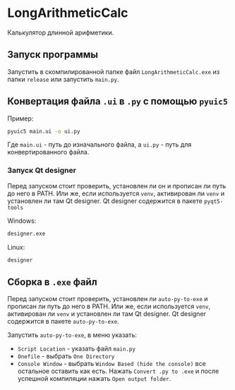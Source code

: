 # LongArithmeticCalc

Калькулятор длинной арифметики.

## Запуск программы

Запустить в скомпилированной папке файл ```LongArithmeticCalc.exe``` из папки ```release``` или запустить ```main.py```.

## Конвертация файла ```.ui``` в ```.py``` c помощью ```pyuic5```

Пример:

```sh
pyuic5 main.ui -o ui.py
```

Где ```main.ui``` - путь до изначального файла, а ```ui.py``` - путь для конвертированного файла.

### Запуск Qt designer

Перед запуском стоит проверить, установлен ли он и прописан ли путь до него в PATH.
Или же, если используется ```venv```, активирован ли ```venv``` и установлен ли там Qt designer.
Qt designer содержится в пакете ```pyqt5-tools```

Windows:

```sh
designer.exe
```

Linux:

```sh
designer
```

## Сборка в ```.exe``` файл

Перед запуском стоит проверить, установлен ли ```auto-py-to-exe``` и прописан ли путь до него в PATH.
Или же, если используется ```venv```, активирован ли ```venv``` и установлен ли там Qt designer.
Qt designer содержится в пакете ```auto-py-to-exe```.

Запустить ```auto-py-to-exe```, в меню указать:

- ```Script Location``` - указать файл ```main.py```
- ```Onefile``` - выбрать ```One Directory```
- ```Console Window``` - выбрать ```Window Based (hide the console)```
все остальное оставить как есть. Нажать ```Convert .py to .exe``` и после успешной компиляции нажать ```Open output folder```.
